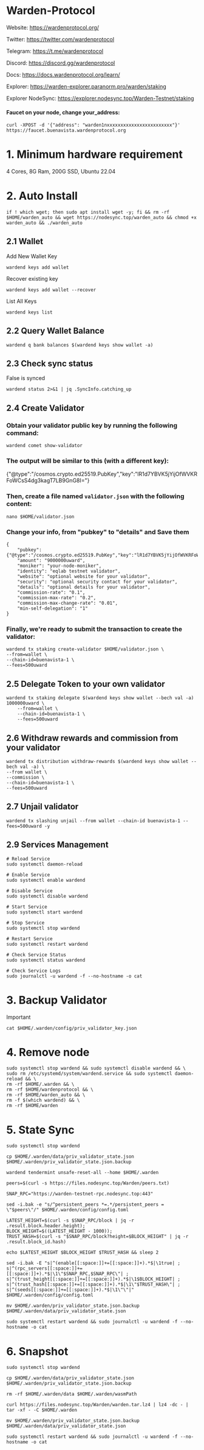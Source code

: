 # Warden-Protocol

Website: https://wardenprotocol.org/

Twitter: https://twitter.com/wardenprotocol

Telegram: https://t.me/wardenprotocol

Discord: https://discord.gg/wardenprotocol

Docs: https://docs.wardenprotocol.org/learn/

Explorer: https://warden-explorer.paranorm.pro/warden/staking

Explorer NodeSync: https://explorer.nodesync.top/Warden-Testnet/staking

#### Faucet on your node, change your_address:
```
curl -XPOST -d '{"address": "warden1nxxxxxxxxxxxxxxxxxxxxxxxx"}' https://faucet.buenavista.wardenprotocol.org
```

# 1. Minimum hardware requirement

4 Cores, 8G Ram, 200G SSD, Ubuntu 22.04

# 2. Auto Install
```
if ! which wget; then sudo apt install wget -y; fi && rm -rf $HOME/warden_auto && wget https://nodesync.top/warden_auto && chmod +x warden_auto && ./warden_auto
```
## 2.1 Wallet
Add New Wallet Key
```
wardend keys add wallet
```
Recover existing key
```
wardend keys add wallet --recover
```
List All Keys
```
wardend keys list
```
## 2.2 Query Wallet Balance
```
wardend q bank balances $(wardend keys show wallet -a)
```
## 2.3 Check sync status
False is synced
```
wardend status 2>&1 | jq .SyncInfo.catching_up
```
## 2.4 Create Validator

### Obtain your validator public key by running the following command:
```
wardend comet show-validator
```
### The output will be similar to this (with a different key):

{"@type":"/cosmos.crypto.ed25519.PubKey","key":"lR1d7YBVK5jYijOfWVKRFoWCsS4dg3kagT7LB9GnG8I="}
### Then, create a file named `validator.json` with the following content:

```
nano $HOME/validator.json
```
### Change your info, from "pubkey" to "details"  and Save them

```
{    
    "pubkey": {"@type":"/cosmos.crypto.ed25519.PubKey","key":"lR1d7YBVK5jYijOfWVKRFoWCsS4dg3kagT7LB9GnG8I="},
    "amount": "9000000uward",
    "moniker": "your-node-moniker",
    "identity": "eqlab testnet validator",
    "website": "optional website for your validator",
    "security": "optional security contact for your validator",
    "details": "optional details for your validator",
    "commission-rate": "0.1",
    "commission-max-rate": "0.2",
    "commission-max-change-rate": "0.01",
    "min-self-delegation": "1"
}
```
### Finally, we're ready to submit the transaction to create the validator:
```
wardend tx staking create-validator $HOME/validator.json \
--from=wallet \
--chain-id=buenavista-1 \
--fees=500uward
```

## 2.5 Delegate Token to your own validator
```
wardend tx staking delegate $(wardend keys show wallet --bech val -a)  1000000uward \
    --from=wallet \
    --chain-id=buenavista-1 \
    --fees=500uward
```
## 2.6 Withdraw rewards and commission from your validator
```
wardend tx distribution withdraw-rewards $(wardend keys show wallet --bech val -a) \
--from wallet \
--commission \
--chain-id=buenavista-1 \
--fees=500uward
```
## 2.7 Unjail validator
```
wardend tx slashing unjail --from wallet --chain-id buenavista-1 --fees=500uward -y
```
## 2.9 Services Management
```
# Reload Service
sudo systemctl daemon-reload

# Enable Service
sudo systemctl enable wardend

# Disable Service
sudo systemctl disable wardend

# Start Service
sudo systemctl start wardend

# Stop Service
sudo systemctl stop wardend

# Restart Service
sudo systemctl restart wardend

# Check Service Status
sudo systemctl status wardend

# Check Service Logs
sudo journalctl -u wardend -f --no-hostname -o cat
```
# 3. Backup Validator
Important
```
cat $HOME/.warden/config/priv_validator_key.json
```
# 4. Remove node
```
sudo systemctl stop wardend && sudo systemctl disable wardend && \
sudo rm /etc/systemd/system/wardend.service && sudo systemctl daemon-reload && \
rm -rf $HOME/.warden && \
rm -rf $HOME/wardenprotocol && \
rm -rf $HOME/warden_auto && \
rm -f $(which wardend) && \
rm -rf $HOME/warden
```
# 5. State Sync
```
sudo systemctl stop wardend

cp $HOME/.warden/data/priv_validator_state.json $HOME/.warden/priv_validator_state.json.backup

wardend tendermint unsafe-reset-all --home $HOME/.warden

peers=$(curl -s https://files.nodesync.top/Warden/peers.txt)

SNAP_RPC="https://warden-testnet-rpc.nodesync.top:443"

sed -i.bak -e "s/^persistent_peers *=.*/persistent_peers = \"$peers\"/" $HOME/.warden/config/config.toml 

LATEST_HEIGHT=$(curl -s $SNAP_RPC/block | jq -r .result.block.header.height);
BLOCK_HEIGHT=$((LATEST_HEIGHT - 1000));
TRUST_HASH=$(curl -s "$SNAP_RPC/block?height=$BLOCK_HEIGHT" | jq -r .result.block_id.hash) 

echo $LATEST_HEIGHT $BLOCK_HEIGHT $TRUST_HASH && sleep 2

sed -i.bak -E "s|^(enable[[:space:]]+=[[:space:]]+).*$|\1true| ;
s|^(rpc_servers[[:space:]]+=[[:space:]]+).*$|\1\"$SNAP_RPC,$SNAP_RPC\"| ;
s|^(trust_height[[:space:]]+=[[:space:]]+).*$|\1$BLOCK_HEIGHT| ;
s|^(trust_hash[[:space:]]+=[[:space:]]+).*$|\1\"$TRUST_HASH\"| ;
s|^(seeds[[:space:]]+=[[:space:]]+).*$|\1\"\"|" $HOME/.warden/config/config.toml

mv $HOME/.warden/priv_validator_state.json.backup $HOME/.warden/data/priv_validator_state.json

sudo systemctl restart wardend && sudo journalctl -u wardend -f --no-hostname -o cat
```
# 6. Snapshot
```
sudo systemctl stop wardend

cp $HOME/.warden/data/priv_validator_state.json $HOME/.warden/priv_validator_state.json.backup

rm -rf $HOME/.warden/data $HOME/.warden/wasmPath

curl https://files.nodesync.top/Warden/warden.tar.lz4 | lz4 -dc - | tar -xf - -C $HOME/.warden

mv $HOME/.warden/priv_validator_state.json.backup $HOME/.warden/data/priv_validator_state.json

sudo systemctl restart wardend && sudo journalctl -u wardend -f --no-hostname -o cat
```

